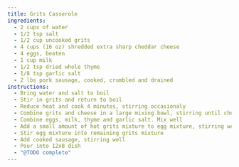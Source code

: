 ```yaml
---
title: Grits Casserole
ingredients:
  - 2 cups of water
  - 1/2 tsp salt
  - 1/2 cup uncooked grits
  - 4 cups (16 oz) shredded extra sharp cheddar cheese
  - 4 eggs, beaten
  - 1 cup milk
  - 1/2 tsp dried whole thyme
  - 1/8 tsp garlic salt
  - 2 lbs pork sausage, cooked, crumbled and drained
instructions:
  - Bring water and salt to boil
  - Stir in grits and return to boil
  - Reduce heat and cook 4 minutes, stirring occasionaly
  - Combine grits and cheese in a large mixing bowl, stirring until cheese is melted
  - Combine eggs, milk, thyme and garlic salt. Mix well
  - Add a small amount of hot grits mixture to egg mixture, stirring well
  - Stir egg mixture into remaining grits mixture
  - Add cooked sausage, stirring well
  - Pour into 12x8 dish
  - "@TODO complete"
---
```


<Recipe/>
